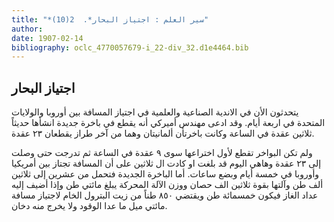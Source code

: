 ```yaml
---
title: "*سير العلم : اجتياز البحار*.  2(10)"
author: 
date: 1907-02-14
bibliography: oclc_4770057679-i_22-div_32.d1e4464.bib
---
```




##  اجتياز البحار 


 يتحدثون الأن في الاندية الصناعية والعلمية في اجتياز المسافة بين أوروبا والولايات المتحدة في  اربعة  أيام. وقد ادعى مهندس أميركي أنه يقطع في باخرة جديدة انشأها حديثاً  ثلاثين  عقدة في الساعة وكانت باخرتأن ألمانيتان وهما من آخر طراز يقطعان  ٢٣  عقدة. 

 ولم تكن البواخر تقطع لأول اختراعها سوى  ٩  عقدة في الساعة ثم تدرجت حتى وصلت إلى  ٢٣  عقدة وهاهي اليوم قد بلغت او كادت ال  ثلاثين  على أن المسافة تجتاز بين أمريكيا وأوروبا في  خمسة  أيام وبضع ساعات. أما الباخرة الجديدة فتحمل من  عشرين  إلى  ثلاثين   ألف  طن وآلتها بقوة  ثلاثين  الف  حصان ووزن الآلة المحركة يبلغ مائتي طن وإذا أضيف إليه عداد الغاز فيكون  خمسمائة  طن ويقتضي  ٨٥٠  طناً من زيت البترول الخام لاجتياز مسافة مائتي ميل ما عدا الوقود ولا يخرج منه دخان. 
